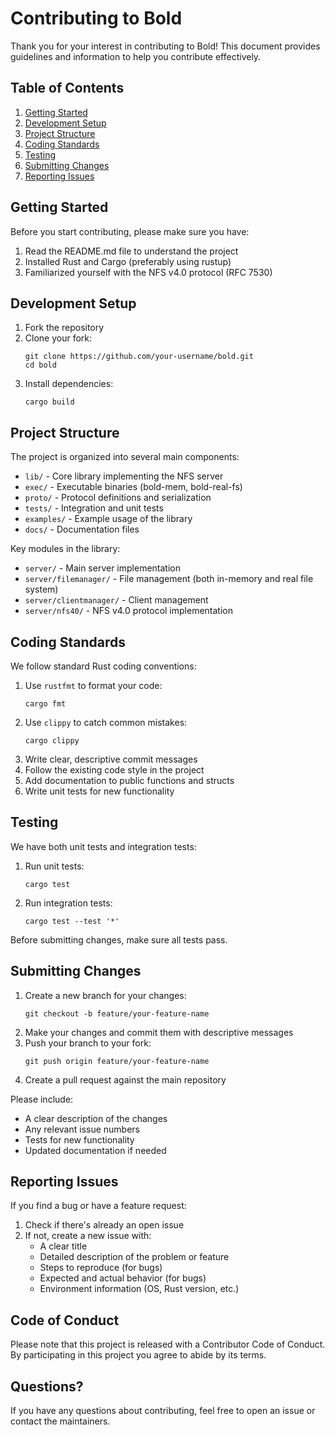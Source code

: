 # Contributing to Bold

Thank you for your interest in contributing to Bold! This document provides guidelines and information to help you contribute effectively.

## Table of Contents

1. [Getting Started](#getting-started)
2. [Development Setup](#development-setup)
3. [Project Structure](#project-structure)
4. [Coding Standards](#coding-standards)
5. [Testing](#testing)
6. [Submitting Changes](#submitting-changes)
7. [Reporting Issues](#reporting-issues)

## Getting Started

Before you start contributing, please make sure you have:

1. Read the README.md file to understand the project
2. Installed Rust and Cargo (preferably using rustup)
3. Familiarized yourself with the NFS v4.0 protocol (RFC 7530)

## Development Setup

1. Fork the repository
2. Clone your fork:
   ```
   git clone https://github.com/your-username/bold.git
   cd bold
   ```
3. Install dependencies:
   ```
   cargo build
   ```

## Project Structure

The project is organized into several main components:

- `lib/` - Core library implementing the NFS server
- `exec/` - Executable binaries (bold-mem, bold-real-fs)
- `proto/` - Protocol definitions and serialization
- `tests/` - Integration and unit tests
- `examples/` - Example usage of the library
- `docs/` - Documentation files

Key modules in the library:

- `server/` - Main server implementation
- `server/filemanager/` - File management (both in-memory and real file system)
- `server/clientmanager/` - Client management
- `server/nfs40/` - NFS v4.0 protocol implementation

## Coding Standards

We follow standard Rust coding conventions:

1. Use `rustfmt` to format your code:
   ```
   cargo fmt
   ```
2. Use `clippy` to catch common mistakes:
   ```
   cargo clippy
   ```
3. Write clear, descriptive commit messages
4. Follow the existing code style in the project
5. Add documentation to public functions and structs
6. Write unit tests for new functionality

## Testing

We have both unit tests and integration tests:

1. Run unit tests:
   ```
   cargo test
   ```
2. Run integration tests:
   ```
   cargo test --test '*'
   ```

Before submitting changes, make sure all tests pass.

## Submitting Changes

1. Create a new branch for your changes:
   ```
   git checkout -b feature/your-feature-name
   ```
2. Make your changes and commit them with descriptive messages
3. Push your branch to your fork:
   ```
   git push origin feature/your-feature-name
   ```
4. Create a pull request against the main repository

Please include:

- A clear description of the changes
- Any relevant issue numbers
- Tests for new functionality
- Updated documentation if needed

## Reporting Issues

If you find a bug or have a feature request:

1. Check if there's already an open issue
2. If not, create a new issue with:
   - A clear title
   - Detailed description of the problem or feature
   - Steps to reproduce (for bugs)
   - Expected and actual behavior (for bugs)
   - Environment information (OS, Rust version, etc.)

## Code of Conduct

Please note that this project is released with a Contributor Code of Conduct. By participating in this project you agree to abide by its terms.

## Questions?

If you have any questions about contributing, feel free to open an issue or contact the maintainers.